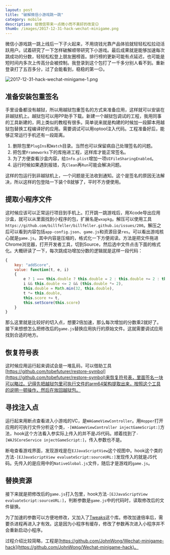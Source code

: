 ```yaml
---
layout: post
title: "破解微信小游戏跳一跳"
category: mobile
description: 给微信带来一点微小而不美好的改变😑
thumb: /images/2017-12-31-hack-wechat-minigame.png
---
```


微信小游戏跳一跳上线后一下子火起来，不用烧钱光靠产品体验就轻轻松松拉动活跃用户。试着研究了一下怎样破解顺带研究下小游戏。最后成果就是能够加速每次跳成功的分数，轻轻松松登上朋友圈榜首。排行榜的更新可能有点延迟，也可能是短时间内多次上传高分会被控制。我登录到这个包打了一千多分别人看不到。重新登录打了五百多分，过了会能看到，稳稳的第一😑。

![2017-12-31-hack-wechat-minigame-1.png](//dn-johnwong.qbox.me/images/2017-12-31-hack-wechat-minigame-1.png)

## 准备安装包重签名

手里设备都没有越狱，所以用越狱包重签名的方式来准备应用，这样就可以安装在非越狱机上。越狱包可以用PP助手下载。新建一个越狱包调试的工程，我用同事的工具新建的，网上类似的教程有很多。简单说来就是构建的时候加一段脚本用越狱包替换工程编译好的应用。需要调试可以用optool注入代码。工程准备好后，能够正常运行手机还有一段距离。

1. 删除包里`PlugIns`和`Watch`目录。当然也可以保留病自己处理签名的问题。
2. 把包里`Frameworks`下的库拖进工程，这样库才能正常签名。
3. 为了方便查看沙盒内容，给`Info.plist`增加一项`UIFileSharingEnabled`。
4. 运行时候如果遇到报错，先`Clean`再`Run`可能会解决问题。

这样的包运行到非越狱机上，一个问题是无法收到通知。这个是签名的原因无法解决，所以这样的包登陆一下装个B就够了，平时不方便使用。

## 提取小程序文件

这时候应该可以正常运行项目到手机上。打开跳一跳游戏后，用Xcode导出应用沙盒，就可以从里面找到小程序的包，扩展名是`wxapkg`。解压可以使用工具`https://github.com/billfeller/billfeller.github.io/issues/200`。解压之后可以看到内容包括`app-config.json`、`game.js`和资源目录`res`。可以看出游戏核心就是`game.js`。其中内容是压缩的，格式化一下方便阅读。方法是把文件拖进Chrome浏览器，打开开发者工具，切到Source，然后选中文件点击下面的格式化。大概研读了一下，每次跳成功增加分数的逻辑就是这样一段代码：

```javascript
{
    key: "addScore",
    value: function(t, e, i)
    {
        e ? 1 === this.double ? this.double = 2 : this.double += 2 : this.double = 1,
        i && this.double <= 2 && (this.double *= 2),
        this.double = Math.min(32, this.double),
        t *= this.double,
        this.score += t,
        this.setScore(this.score)
    }
}
```

那么这里就是比较好的切入点，想要2倍加速，那么每次增加的分数乘2就好了。接下来想想怎么把修改后的`game.js`替换应用执行的原始文件。这就需要调试应用找到合适的地方。


## 恢复符号表

这时候应用运行起来调试会是一堆乱码，可以借助工具[https://github.com/tobefuturer/restore-symbol](https://github.com/tobefuturer/restore-symbol)来恢复符号表，里面签名一块可以略过。记得先把越狱包里可执行文件的arm64架构提取出来，按照这个工具的说明一顿操作，然后在放回越狱包。

## 寻找注入点

运行起来用断点查看进入小游戏的VC，是`WAGameViewController`。用`Hopper`打开应用的可执行文件分析这个类，`-[WAGameViewController injectGameScript:]`方法，hook这个方法看入参实际上传入的并不是JS代码。顺着找到了`-[WAJSCoreService injectGameScript:]`，传入参数也不是。

断电查看游戏界面，发现游戏是在`EJJavaScriptView`这个视图中。hook这个类的方法`-[EJJavaScriptView evaluateScript:sourceURL:]`发现传入的就是JS代码。先传入的是应用中的`NativeGlobal.js`文件，随后才是游戏的`game.js`。

## 替换资源

接下来就是把修改后的`game.js`打入包里，hook方法`-[EJJavaScriptView evaluateScript:sourceURL:]`，判断参数是`game.js`中的代码时，读取修改后的文件替换。

为了加速的参数可以方便地修改，又加入了[Tweaks](https://github.com/facebook/Tweaks)这个库。修改加速倍率后，需要杀进程再进入才有效。这是因为小程序有缓存，修改了参数再次进入小程序并不会重新启动小程序。


过程介绍比较简略，工程是[https://github.com/JohnWong/Wechat-minigame-hack](https://github.com/JohnWong/Wechat-minigame-hack)。